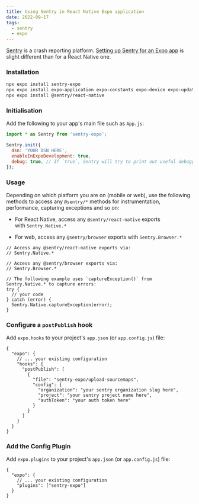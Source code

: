 ```yaml
---
title: Using Sentry in React Native Expo application
date: 2022-09-17
tags:
  - sentry
  - expo
---
```


[Sentry](http://getsentry.com/) is a crash reporting platform. [Setting up Sentry for an Expo app](https://docs.expo.dev/guides/using-sentry/) is slight different than for a React Native one. 

### Installation

```bash
npx expo install sentry-expo
npx expo install expo-application expo-constants expo-device expo-updates @sentry/react-native
npx expo install @sentry/react-native
```

### **Initialisation**

Add the following to your app's main file such as `App.js`:

```javascript
import * as Sentry from 'sentry-expo';

Sentry.init({
  dsn: 'YOUR DSN HERE',
  enableInExpoDevelopment: true,
  debug: true, // If `true`, Sentry will try to print out useful debugging information if something goes wrong with sending the event. Set it to `false` in production
});
```

### Usage

Depending on which platform you are on (mobile or web), use the following methods to access any `@sentry/*` methods for instrumentation, performance, capturing exceptions and so on:

- For React Native, access any `@sentry/react-native` exports with `Sentry.Native.*`

- For web, access any `@sentry/browser` exports with `Sentry.Browser.*`

```plain text
// Access any @sentry/react-native exports via:
// Sentry.Native.*

// Access any @sentry/browser exports via:
// Sentry.Browser.*

// The following example uses `captureException()` from Sentry.Native.* to capture errors:
try {
  // your code
} catch (error) {
  Sentry.Native.captureException(error);
}
```

### **Configure a** **`postPublish`** **hook**

Add `expo.hooks` to your project's `app.json` (or `app.config.js`) file:

```plain text
{
  "expo": {
    // ... your existing configuration
    "hooks": {
      "postPublish": [
        {
          "file": "sentry-expo/upload-sourcemaps",
          "config": {
            "organization": "your sentry organization slug here",
            "project": "your sentry project name here",
            "authToken": "your auth token here"
          }
        }
      ]
    }
  }
}
```

### **Add the Config Plugin**

Add `expo.plugins` to your project's `app.json` (or `app.config.js`) file:

```plain text
{
  "expo": {
    // ... your existing configuration
    "plugins": ["sentry-expo"]
  }
}
```

